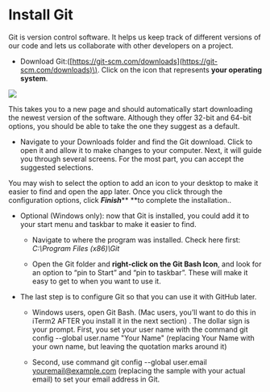 # Install Git

Git is version control software. It helps us keep track of different versions of our code and lets us collaborate with other developers on a project.

* Download Git:\([https://git-scm.com/downloads](https://git-scm.com/downloads)\). Click on the icon that represents **your operating system**.

![](export/assets/image05png.png)

This takes you to a new page and should automatically start downloading the newest version of the software. Although they offer 32-bit and 64-bit options, you should be able to take the one they suggest as a default.

* Navigate to your Downloads folder and find the Git download. Click to open it and allow it to make changes to your computer. Next, it will guide you through several screens. For the most part, you can accept the suggested selections.

You may wish to select the option to add an icon to your desktop to make it easier to find and open the app later. Once you click through the configuration options, click _**Finish**_** **to complete the installation..

* Optional \(Windows only\): now that Git is installed, you could add it to your start menu and taskbar to make it easier to find.

  * Navigate to where the program was installed. Check here first: _C:\Program Files \(x86\)\Git_

  * Open the Git folder and **right-click on the Git Bash Icon**, and look for an option to “pin to Start” and “pin to taskbar”. These will make it easy to get to when you want to use it.



* The last step is to configure Git so that you can use it with GitHub later.

  * Windows users, open Git Bash. \(Mac users, you’ll want to do this in iTerm2 AFTER you install it in the next section\) . The dollar sign is your prompt. First, you set your user name with the command git config --global user.name "Your Name" \(replacing Your Name with your own name, but leaving the quotation marks around it\)

  * Second, use command git config --global user.email youremail@example.com \(replacing the sample with your actual email\) to set your email address in Git.





